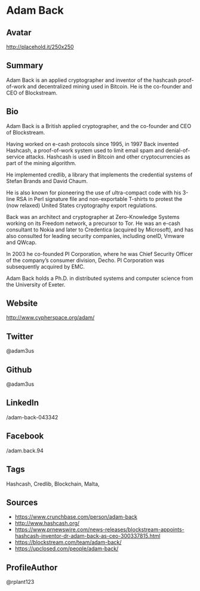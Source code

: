 # Adam Back

## Avatar
http://placehold.it/250x250

## Summary
Adam Back is an applied cryptographer and inventor of the hashcash proof-of-work and decentralized mining used in Bitcoin. He is the co-founder and CEO of Blockstream.

## Bio
Adam Back is a British applied cryptographer, and the co-founder and CEO of Blockstream. 

Having worked on e-cash protocols since 1995, in 1997 Back invented Hashcash, a proof-of-work system used to limit email spam and denial-of-service attacks. Hashcash is used in Bitcoin and other cryptocurrencies as part of the mining algorithm.

He implemented credlib, a library that implements the credential systems of Stefan Brands and David Chaum. 

He is also known for pioneering the use of ultra-compact code with his 3-line RSA in Perl signature file and non-exportable T-shirts to protest the (now relaxed) United States cryptography export regulations.

Back was an architect and cryptographer at Zero-Knowledge Systems working on its Freedom network, a precursor to Tor. He was an e-cash consultant to Nokia and later to Credentica (acquired by Microsoft), and has also consulted for leading security companies, including oneID, Vmware and QWcap. 

In 2003 he co-founded PI Corporation, where he was Chief Security Officer of the company’s consumer division, Decho. PI Corporation was subsequently acquired by EMC.

Adam Back holds a Ph.D. in distributed systems and computer science from the University of Exeter.

## Website
http://www.cypherspace.org/adam/

## Twitter
@adam3us

## Github
@adam3us

## LinkedIn
/adam-back-043342

## Facebook
/adam.back.94

## Tags
Hashcash, Credlib, Blockchain, Malta, 

## Sources
- https://www.crunchbase.com/person/adam-back
- http://www.hashcash.org/
- https://www.prnewswire.com/news-releases/blockstream-appoints-hashcash-inventor-dr-adam-back-as-ceo-300337815.html 
- https://blockstream.com/team/adam-back/ 
- https://upclosed.com/people/adam-back/ 

## ProfileAuthor
@rplant123
